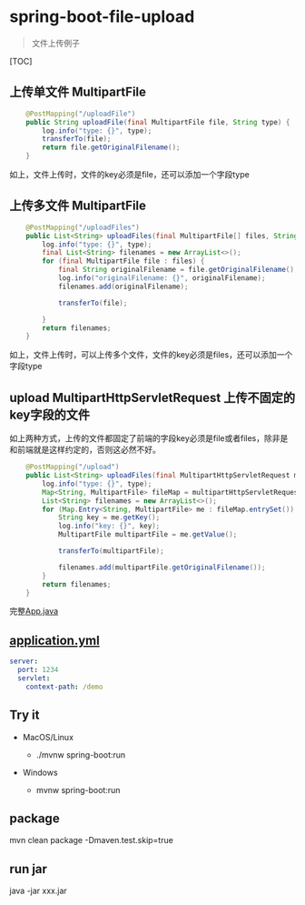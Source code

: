 # spring-boot-file-upload

> 文件上传例子

[TOC]

## 上传单文件 MultipartFile

```java
    @PostMapping("/uploadFile")
    public String uploadFile(final MultipartFile file, String type) {
        log.info("type: {}", type);
        transferTo(file);
        return file.getOriginalFilename();
    }
```

如上，文件上传时，文件的key必须是file，还可以添加一个字段type

## 上传多文件 MultipartFile

```java
    @PostMapping("/uploadFiles")
    public List<String> uploadFiles(final MultipartFile[] files, String type) {
        log.info("type: {}", type);
        final List<String> filenames = new ArrayList<>();
        for (final MultipartFile file : files) {
            final String originalFilename = file.getOriginalFilename();
            log.info("originalFilename: {}", originalFilename);
            filenames.add(originalFilename);

            transferTo(file);

        }
        return filenames;
    }
```

如上，文件上传时，可以上传多个文件，文件的key必须是files，还可以添加一个字段type

## upload MultipartHttpServletRequest 上传不固定的key字段的文件

如上两种方式，上传的文件都固定了前端的字段key必须是file或者files，除非是和前端就是这样约定的，否则这必然不好。

```java
    @PostMapping("/upload")
    public List<String> uploadFiles(final MultipartHttpServletRequest multipartHttpServletRequest, String type) {
        log.info("type: {}", type);
        Map<String, MultipartFile> fileMap = multipartHttpServletRequest.getFileMap();
        List<String> filenames = new ArrayList<>();
        for (Map.Entry<String, MultipartFile> me : fileMap.entrySet()) {
            String key = me.getKey();
            log.info("key: {}", key);
            MultipartFile multipartFile = me.getValue();

            transferTo(multipartFile);

            filenames.add(multipartFile.getOriginalFilename());
        }
        return filenames;
    }
```

完整[App.java](src/main/java/com/example/lewjun/App.java)

## [application.yml](src/main/resources/application.yml)

```yaml
server:
  port: 1234
  servlet:
    context-path: /demo
```

## Try it

* MacOS/Linux
    * ./mvnw spring-boot:run

* Windows
    * mvnw spring-boot:run

## package

mvn clean package -Dmaven.test.skip=true

## run jar

java -jar xxx.jar

